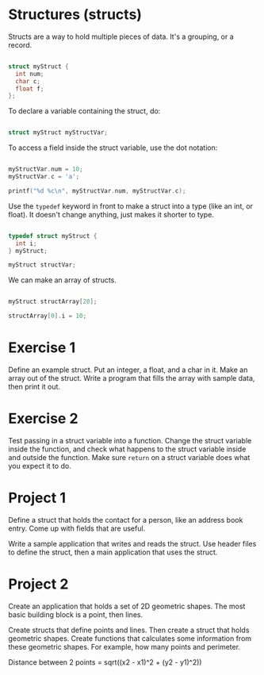 # Structures (structs)

Structs are a way to hold multiple pieces of data. It's a grouping, or a record.

```c

struct myStruct {
  int num;
  char c;
  float f;
};

```

To declare a variable containing the struct, do:

```c

struct myStruct myStructVar;

```

To access a field inside the struct variable, use the dot notation:

```c

myStructVar.num = 10;
myStructVar.c = 'a';

printf("%d %c\n", myStructVar.num, myStructVar.c);

```

Use the `typedef` keyword in front to make a struct into a type (like an int, or float). It doesn't change anything, just makes it shorter to type.

```c

typedef struct myStruct {
  int i;
} myStruct;

myStruct structVar;

```

We can make an array of structs. 

```c

myStruct structArray[20];

structArray[0].i = 10;

```

# Exercise 1

Define an example struct. Put an integer, a float, and a char in it. Make an array out of the struct. Write a program that fills the array with sample data, then print it out.

# Exercise 2

Test passing in a struct variable into a function. Change the struct variable inside the function, and check what happens to the struct variable inside and outside the function. Make sure `return` on a struct variable does what you expect it to do.

# Project 1

Define a struct that holds the contact for a person, like an address book entry. Come up with fields that are useful.

Write a sample application that writes and reads the struct. Use header files to define the struct, then a main application that uses the struct.

# Project 2

Create an application that holds a set of 2D geometric shapes. The most basic building block is a point, then lines.

Create structs that define points and lines. Then create a struct that holds geometric shapes. Create functions that calculates some information from these geometric shapes. For example, how many points and perimeter.

Distance between 2 points = sqrt((x2 - x1)^2 + (y2 - y1)^2))
